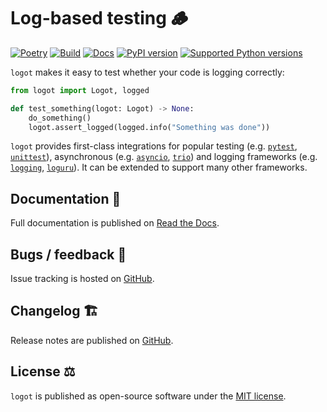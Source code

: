 # Log-based testing 🪵

[![Poetry](https://img.shields.io/endpoint?url=https://python-poetry.org/badge/v0.json)](https://python-poetry.org/)
[![Build](https://github.com/etianen/logot/actions/workflows/build.yml/badge.svg)](https://github.com/etianen/logot/actions/workflows/build.yml)
[![Docs](https://readthedocs.org/projects/logot/badge/)](https://logot.readthedocs.io)
[![PyPI version](https://img.shields.io/pypi/v/logot.svg)](https://pypi.org/project/logot/)
[![Supported Python versions](https://img.shields.io/pypi/pyversions/logot.svg)](https://pypi.org/project/logot/)

`logot` makes it easy to test whether your code is logging correctly:

``` python
from logot import Logot, logged

def test_something(logot: Logot) -> None:
    do_something()
    logot.assert_logged(logged.info("Something was done"))
```

`logot` provides first-class integrations for popular testing (e.g. [`pytest`](https://logot.readthedocs.io/latest/using-pytest.html), [`unittest`](https://logot.readthedocs.io/latest/using-unittest.html)), asynchronous (e.g. [`asyncio`](https://logot.readthedocs.io/latest/index.html#testing-asynchronous-code), [`trio`](https://logot.readthedocs.io/latest/integrations/trio.html)) and logging frameworks (e.g. [`logging`](https://logot.readthedocs.io/latest/log-capturing.html), [`loguru`](https://logot.readthedocs.io/latest/integrations/loguru.html)). It can be extended to support many other frameworks.


## Documentation 📖

Full documentation is published on [Read the Docs](https://logot.readthedocs.io).


## Bugs / feedback 🐛

Issue tracking is hosted on [GitHub](https://github.com/etianen/logot/issues).


## Changelog 🏗️

Release notes are published on [GitHub](https://github.com/etianen/logot/releases).


## License ⚖️

`logot` is published as open-source software under the [MIT license](https://github.com/etianen/logot/blob/main/LICENSE).
